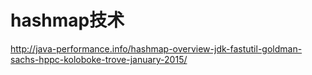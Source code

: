 # hashmap技术

http://java-performance.info/hashmap-overview-jdk-fastutil-goldman-sachs-hppc-koloboke-trove-january-2015/